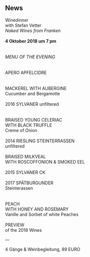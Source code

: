 ## News

Winedinner  <br>
with Stefan Vetter <br>
_Naked Wines from Franken_
<br>
<br>
**4 Oktober 2018 um 7 pm**  
<br>
<br>
_MENU OF THE EVENING_  
<br>
<br>
APERO APFELCIDRE  
<br>
<br>
MACKEREL WITH AUBERGINE  
Cucumber and Bergamotte  
<br>
2016 SYLVANER 
unfiltered  
<br>
<br>
BRAISED YOUNG CELERIAC  
WITH BLACK TRUFFLE  
Creme of Onion  
<br>
2014 RIESLING STEINTERRASSEN  
unfiltered 
<br>
<br>
BRAISED MILKVEAL  
WITH ROSCOFFONION & SMOKED EEL  
<br>
2015 SYLVANER CK  
<br>
2017 SPÄTBURGUNDER  
Steinterassen  
<br>
<br>
PEACH  
WITH HONEY AND ROSEMARY  
Vanille and Sorbet of white Peaches  
<br>
PREVIEW  
of the 2018 Wines   
  

—  
  
4 Gänge & Weinbegleitung, 89 EURO 
